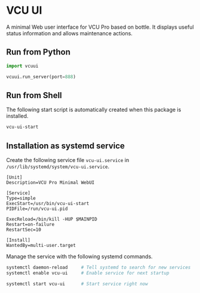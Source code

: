 # VCU UI

A minimal Web user interface for VCU Pro based on bottle. It displays useful status information and allows maintenance actions.


## Run from Python

```python
import vcuui

vcuui.run_server(port=888)
```

## Run from Shell

The following start script is automatically created when this package is installed.

```bash
vcu-ui-start
```


## Installation as systemd service

Create the following service file ```vcu-ui.service``` in ```/usr/lib/systemd/system/vcu-ui.service```.

```
[Unit]
Description=VCU Pro Minimal WebUI
 
[Service]
Type=simple
ExecStart=/usr/bin/vcu-ui-start
PIDFile=/run/vcu-ui.pid
 
ExecReload=/bin/kill -HUP $MAINPID
Restart=on-failure
RestartSec=10
 
[Install]
WantedBy=multi-user.target
```

Manage the service with the following systemd commands.

```bash
systemctl daemon-reload     # Tell systemd to search for new services
systemctl enable vcu-ui     # Enable service for next startup

systemctl start vcu-ui      # Start service right now
```
